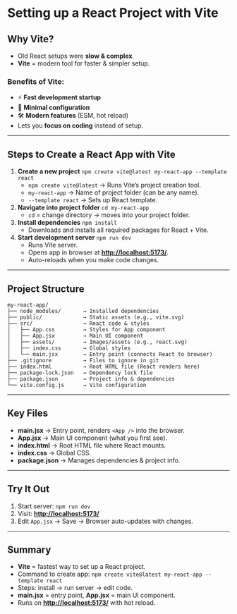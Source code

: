 # Setting up a React Project with Vite

## Why Vite?

- Old React setups were **slow & complex**.
- **Vite** = modern tool for faster & simpler setup.

### Benefits of Vite:

- ⚡ **Fast development startup**
- 🔧 **Minimal configuration**
- 🛠️ **Modern features** (ESM, hot reload)
- Lets you **focus on coding** instead of setup.

---

## Steps to Create a React App with Vite

1. **Create a new project**
    `npm create vite@latest my-react-app --template react`
    - `npm create vite@latest` → Runs Vite’s project creation tool.
    - `my-react-app` → Name of project folder (can be any name).
    - `--template react` → Sets up React template.
2. **Navigate into project folder**
    `cd my-react-app`
    - `cd` = change directory → moves into your project folder.
3. **Install dependencies**
    `npm install`
    - Downloads and installs all required packages for React + Vite.
4. **Start development server**
    `npm run dev`
    - Runs Vite server.
    - Opens app in browser at **[http://localhost:5173/](http://localhost:5173/)**.
    - Auto-reloads when you make code changes.

---

## Project Structure

```
my-react-app/
├── node_modules/       → Installed dependencies
├── public/             → Static assets (e.g., vite.svg)
├── src/                → React code & styles
│   ├── App.css         → Styles for App component
│   ├── App.jsx         → Main UI component
│   ├── assets/         → Images/assets (e.g., react.svg)
│   ├── index.css       → Global styles
│   └── main.jsx        → Entry point (connects React to browser)
├── .gitignore          → Files to ignore in git
├── index.html          → Root HTML file (React renders here)
├── package-lock.json   → Dependency lock file
├── package.json        → Project info & dependencies
└── vite.config.js      → Vite configuration

```

---

## Key Files

- **main.jsx** → Entry point, renders `<App />` into the browser.
- **App.jsx** → Main UI component (what you first see).
- **index.html** → Root HTML file where React mounts.
- **index.css** → Global CSS.
- **package.json** → Manages dependencies & project info.

---

## Try It Out

1. Start server:
    `npm run dev`
2. Visit: **[http://localhost:5173/](http://localhost:5173/)**
3. Edit `App.jsx` → Save → Browser auto-updates with changes.

---

## Summary

- **Vite** = fastest way to set up a React project.
- Command to create app:
    `npm create vite@latest my-react-app --template react`
- Steps: install → run server → edit code.
- **main.jsx** = entry point, **App.jsx** = main UI component.
- Runs on **[http://localhost:5173/](http://localhost:5173/)** with hot reload.